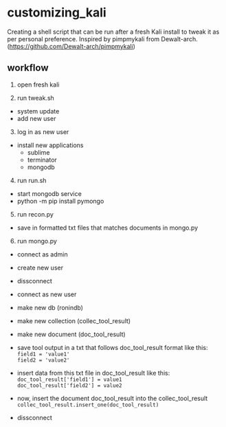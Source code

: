 # customizing_kali
Creating a shell script that can be run after a fresh Kali install to tweak it as per personal preference. Inspired by pimpmykali from Dewalt-arch. (https://github.com/Dewalt-arch/pimpmykali)

## workflow

1. open fresh kali

2. run tweak.sh
- system update
- add new user

3. log in as new user
- install new applications
	- sublime
 	- terminator
	- mongodb

4. run run.sh
- start mongodb service
- python -m pip install pymongo

5. run recon.py
- save in formatted txt files that matches documents in mongo.py

6. run mongo.py
- connect as admin
- create new user
- dissconnect

- connect as new user
- make new db (ronindb)

- make new collection (collec_tool_result)
- make new document (doc_tool_result)

- save tool output in a txt that follows doc_tool_result format like this:<br>
`field1 = 'value1'`<br>
`field2 = 'value2'`<br>

- insert data from this txt file in doc_tool_result like this:<br>
`doc_tool_result['field1'] = value1`<br>
`doc_tool_result['field2'] = value2`<br>

- now, insert the document doc_tool_result into the collec_tool_result<br>
`collec_tool_result.insert_one(doc_tool_result)`<br>

- dissconnect

